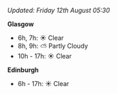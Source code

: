 *Updated: Friday 12th August 05:30*

**Glasgow**

* 6h, 7h: :sunny: Clear
* 8h, 9h: :partly_sunny: Partly Cloudy
* 10h - 17h: :sunny: Clear

**Edinburgh**

* 6h - 17h: :sunny: Clear
